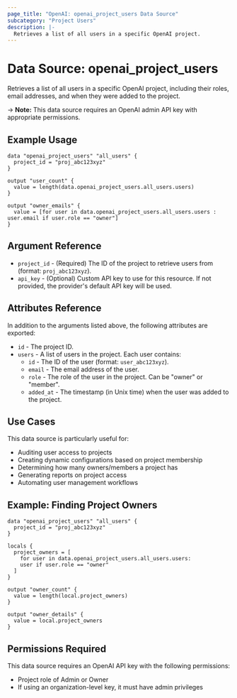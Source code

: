 ```yaml
---
page_title: "OpenAI: openai_project_users Data Source"
subcategory: "Project Users"
description: |-
  Retrieves a list of all users in a specific OpenAI project.
---
```


# Data Source: openai_project_users

Retrieves a list of all users in a specific OpenAI project, including their roles, email addresses, and when they were added to the project.

-> **Note:** This data source requires an OpenAI admin API key with appropriate permissions.

## Example Usage

```hcl
data "openai_project_users" "all_users" {
  project_id = "proj_abc123xyz"
}

output "user_count" {
  value = length(data.openai_project_users.all_users.users)
}

output "owner_emails" {
  value = [for user in data.openai_project_users.all_users.users : user.email if user.role == "owner"]
}
```

## Argument Reference

* `project_id` - (Required) The ID of the project to retrieve users from (format: `proj_abc123xyz`).
* `api_key` - (Optional) Custom API key to use for this resource. If not provided, the provider's default API key will be used.

## Attributes Reference

In addition to the arguments listed above, the following attributes are exported:

* `id` - The project ID.
* `users` - A list of users in the project. Each user contains:
  * `id` - The ID of the user (format: `user_abc123xyz`).
  * `email` - The email address of the user.
  * `role` - The role of the user in the project. Can be "owner" or "member".
  * `added_at` - The timestamp (in Unix time) when the user was added to the project.

## Use Cases

This data source is particularly useful for:

* Auditing user access to projects
* Creating dynamic configurations based on project membership
* Determining how many owners/members a project has
* Generating reports on project access
* Automating user management workflows

## Example: Finding Project Owners

```hcl
data "openai_project_users" "all_users" {
  project_id = "proj_abc123xyz"
}

locals {
  project_owners = [
    for user in data.openai_project_users.all_users.users:
    user if user.role == "owner"
  ]
}

output "owner_count" {
  value = length(local.project_owners)
}

output "owner_details" {
  value = local.project_owners
}
```

## Permissions Required

This data source requires an OpenAI API key with the following permissions:

* Project role of Admin or Owner
* If using an organization-level key, it must have admin privileges 